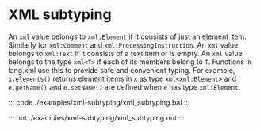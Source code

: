 # XML subtyping

An `xml` value belongs to `xml:Element` if it consists of just an element
item. Similarly for `xml:Comment` and `xml:ProcessingInstruction`.
An `xml` value belongs to `xml:Text` if it consists of a text item or is 
empty.
An `xml` value belongs to the type `xml<T>` if each of its members belong 
to `T`.
Functions in lang.xml use this to provide safe and convenient typing.
For example, `x.elements()` returns element items in `x` as type 
`xml<xml:Element>` and `e.getName()` and `e.setName()` are defined when 
`e` has type `xml:Element`.


::: code ./examples/xml-subtyping/xml_subtyping.bal :::

::: out ./examples/xml-subtyping/xml_subtyping.out :::